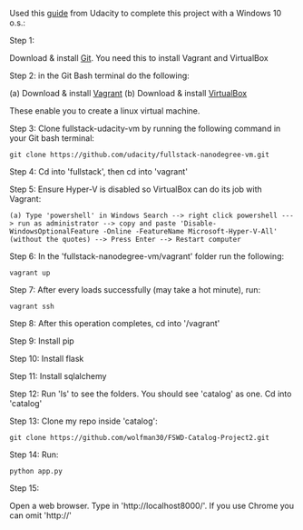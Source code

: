 Used this [guide](https://docs.google.com/document/d/e/2PACX-1vT7XPf0O3oLCACjKEaRVc_Z-nNoG6_ssRoo_Mai5Ce6qFK_v7PpR1lxmudIOqzKo2asKOc89WC-qpfG/pub?embedded=true) from Udacity to complete this project with a Windows 10 o.s.:

Step 1:

Download & install [Git](https://git-scm.com/downloads). You need this to install Vagrant and VirtualBox

Step 2: in the Git Bash terminal do the following: 

(a) Download & install [Vagrant](https://www.vagrantup.com/downloads.html)
(b) Download & install [VirtualBox](https://www.virtualbox.org/wiki/Downloads)

These enable you to create a linux virtual machine. 

Step 3: Clone fullstack-udacity-vm by running the following command in your Git bash terminal:

    git clone https://github.com/udacity/fullstack-nanodegree-vm.git

Step 4: Cd into 'fullstack', then cd into 'vagrant'

Step 5: Ensure Hyper-V is disabled so VirtualBox can do its job with Vagrant: 
    
    (a) Type 'powershell' in Windows Search --> right click powershell ---> run as administrator --> copy and paste 'Disable-WindowsOptionalFeature -Online -FeatureName Microsoft-Hyper-V-All' (without the quotes) --> Press Enter --> Restart computer

Step 6: In the 'fullstack-nanodegree-vm/vagrant' folder run the following:

    vagrant up

Step 7: After every loads successfully (may take a hot minute), run:

    vagrant ssh

Step 8: After this operation completes, cd into '/vagrant'

Step 9: Install pip

Step 10: Install flask

Step 11: Install sqlalchemy

Step 12: Run 'ls' to see the folders. You should see 'catalog' as one. Cd into 'catalog'

Step 13: Clone my repo inside 'catalog':

    git clone https://github.com/wolfman30/FSWD-Catalog-Project2.git

Step 14: Run:

    python app.py

Step 15:

Open a web browser. Type in 'http://localhost8000/'. If you use Chrome you can omit 'http://'
